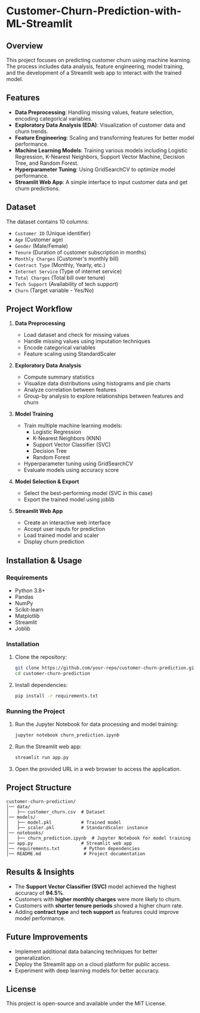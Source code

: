 # Customer-Churn-Prediction-with-ML-Streamlit

## Overview
This project focuses on predicting customer churn using machine learning. The process includes data analysis, feature engineering, model training, and the development of a Streamlit web app to interact with the trained model.

## Features
- **Data Preprocessing**: Handling missing values, feature selection, encoding categorical variables.
- **Exploratory Data Analysis (EDA)**: Visualization of customer data and churn trends.
- **Feature Engineering**: Scaling and transforming features for better model performance.
- **Machine Learning Models**: Training various models including Logistic Regression, K-Nearest Neighbors, Support Vector Machine, Decision Tree, and Random Forest.
- **Hyperparameter Tuning**: Using GridSearchCV to optimize model performance.
- **Streamlit Web App**: A simple interface to input customer data and get churn predictions.

## Dataset
The dataset contains 10 columns:
- `Customer ID` (Unique identifier)
- `Age` (Customer age)
- `Gender` (Male/Female)
- `Tenure` (Duration of customer subscription in months)
- `Monthly Charges` (Customer's monthly bill)
- `Contract Type` (Monthly, Yearly, etc.)
- `Internet Service` (Type of internet service)
- `Total Charges` (Total bill over tenure)
- `Tech Support` (Availability of tech support)
- `Churn` (Target variable - Yes/No)

## Project Workflow
1. **Data Preprocessing**
   - Load dataset and check for missing values
   - Handle missing values using imputation techniques
   - Encode categorical variables
   - Feature scaling using StandardScaler

2. **Exploratory Data Analysis**
   - Compute summary statistics
   - Visualize data distributions using histograms and pie charts
   - Analyze correlation between features
   - Group-by analysis to explore relationships between features and churn

3. **Model Training**
   - Train multiple machine learning models:
     - Logistic Regression
     - K-Nearest Neighbors (KNN)
     - Support Vector Classifier (SVC)
     - Decision Tree
     - Random Forest
   - Hyperparameter tuning using GridSearchCV
   - Evaluate models using accuracy score

4. **Model Selection & Export**
   - Select the best-performing model (SVC in this case)
   - Export the trained model using joblib

5. **Streamlit Web App**
   - Create an interactive web interface
   - Accept user inputs for prediction
   - Load trained model and scaler
   - Display churn prediction

## Installation & Usage
### Requirements
- Python 3.8+
- Pandas
- NumPy
- Scikit-learn
- Matplotlib
- Streamlit
- Joblib

### Installation
1. Clone the repository:
   ```bash
   git clone https://github.com/your-repo/customer-churn-prediction.git
   cd customer-churn-prediction
   ```
2. Install dependencies:
   ```bash
   pip install -r requirements.txt
   ```

### Running the Project
1. Run the Jupyter Notebook for data processing and model training:
   ```bash
   jupyter notebook churn_prediction.ipynb
   ```
2. Run the Streamlit web app:
   ```bash
   streamlit run app.py
   ```
3. Open the provided URL in a web browser to access the application.

## Project Structure
```
customer-churn-prediction/
│── data/
│   ├── customer_churn.csv  # Dataset
│── models/
│   ├── model.pkl           # Trained model
│   ├── scaler.pkl          # StandardScaler instance
│── notebooks/
│   ├── churn_prediction.ipynb  # Jupyter Notebook for model training
│── app.py                  # Streamlit web app
│── requirements.txt         # Python dependencies
│── README.md                # Project documentation
```

## Results & Insights
- The **Support Vector Classifier (SVC)** model achieved the highest accuracy of **94.5%**.
- Customers with **higher monthly charges** were more likely to churn.
- Customers with **shorter tenure periods** showed a higher churn rate.
- Adding **contract type** and **tech support** as features could improve model performance.

## Future Improvements
- Implement additional data balancing techniques for better generalization.
- Deploy the Streamlit app on a cloud platform for public access.
- Experiment with deep learning models for better accuracy.

## License
This project is open-source and available under the MIT License.

